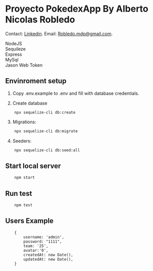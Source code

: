 # Proyecto PokedexApp By Alberto Nicolas Robledo

Contact: [Linkedin](https://www.linkedin.com/in/albertorobledomdq/). Email: Robledo.mdp@gmail.com.

NodeJS   
Sequileze  
Express  
MySql   
Jason Web Token


## Envinroment setup

1) Copy .env.example to .env and fill with database credentials.

2) Create database 
``` mysql
    npx sequelize-cli db:create
```

3) Migrations:
``` bash
    npx sequelize-cli db:migrate
```

4) Seeders:
``` bash
    npx sequelize-cli db:seed:all
```

## Start local server

``` bash
    npm start
```

## Run test
``` bash
    npm test
```

## Users Example
```
    {
        username: 'admin',       
        password: "1111",
        team: '25',
        avatar:'0',
        createdAt: new Date(),
        updatedAt: new Date(),
    }
```